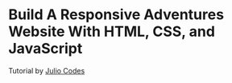 # Build A Responsive Adventures Website With HTML, CSS, and JavaScript

Tutorial by [Julio Codes](https://www.youtube.com/watch?v=3-t3Zmtsvb8)
